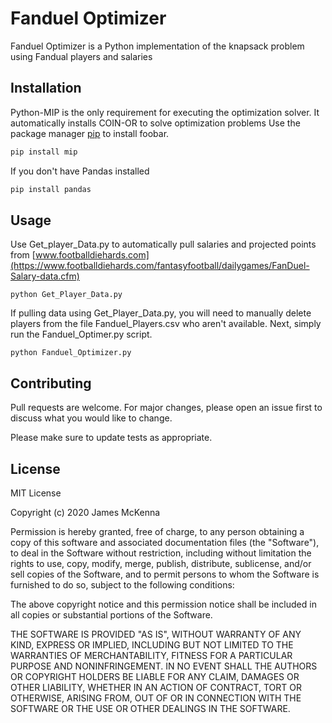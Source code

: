 # Fanduel Optimizer

Fanduel Optimizer is a Python implementation of the knapsack problem using Fandual players and salaries

## Installation

Python-MIP is the only requirement for executing the optimization solver. It automatically installs COIN-OR to solve optimization problems
Use the package manager [pip](https://pip.pypa.io/en/stable/) to install foobar.

```bash
pip install mip
```

If you don't have Pandas installed

```bash
pip install pandas
```

## Usage

Use Get_player_Data.py to automatically pull salaries and projected points from [www.footballdiehards.com](https://www.footballdiehards.com/fantasyfootball/dailygames/FanDuel-Salary-data.cfm)

```
python Get_Player_Data.py
```

If pulling data using Get_Player_Data.py, you will need to manually delete players from the file Fanduel_Players.csv who aren't available. Next, simply run the Fanduel_Optimer.py script.

```
python Fanduel_Optimizer.py
```

## Contributing
Pull requests are welcome. For major changes, please open an issue first to discuss what you would like to change.

Please make sure to update tests as appropriate.

## License
MIT License

Copyright (c) 2020 James McKenna

Permission is hereby granted, free of charge, to any person obtaining a copy
of this software and associated documentation files (the "Software"), to deal
in the Software without restriction, including without limitation the rights
to use, copy, modify, merge, publish, distribute, sublicense, and/or sell
copies of the Software, and to permit persons to whom the Software is
furnished to do so, subject to the following conditions:

The above copyright notice and this permission notice shall be included in all
copies or substantial portions of the Software.

THE SOFTWARE IS PROVIDED "AS IS", WITHOUT WARRANTY OF ANY KIND, EXPRESS OR
IMPLIED, INCLUDING BUT NOT LIMITED TO THE WARRANTIES OF MERCHANTABILITY,
FITNESS FOR A PARTICULAR PURPOSE AND NONINFRINGEMENT. IN NO EVENT SHALL THE
AUTHORS OR COPYRIGHT HOLDERS BE LIABLE FOR ANY CLAIM, DAMAGES OR OTHER
LIABILITY, WHETHER IN AN ACTION OF CONTRACT, TORT OR OTHERWISE, ARISING FROM,
OUT OF OR IN CONNECTION WITH THE SOFTWARE OR THE USE OR OTHER DEALINGS IN THE
SOFTWARE.
